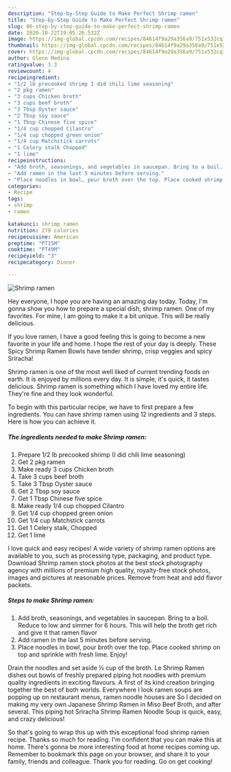 ```yaml
---
description: "Step-by-Step Guide to Make Perfect Shrimp ramen"
title: "Step-by-Step Guide to Make Perfect Shrimp ramen"
slug: 86-step-by-step-guide-to-make-perfect-shrimp-ramen
date: 2020-10-22T19:05:26.532Z
image: https://img-global.cpcdn.com/recipes/84614f9a29a356a9/751x532cq70/shrimp-ramen-recipe-main-photo.jpg
thumbnail: https://img-global.cpcdn.com/recipes/84614f9a29a356a9/751x532cq70/shrimp-ramen-recipe-main-photo.jpg
cover: https://img-global.cpcdn.com/recipes/84614f9a29a356a9/751x532cq70/shrimp-ramen-recipe-main-photo.jpg
author: Glenn Medina
ratingvalue: 3.3
reviewcount: 4
recipeingredient:
- "1/2 lb precooked shrimp I did chili lime seasoning"
- "2 pkg ramen"
- "3 cups Chicken broth"
- "3 cups beef broth"
- "3 Tbsp Oyster sauce"
- "2 Tbsp soy sauce"
- "1 Tbsp Chinese five spice"
- "1/4 cup chopped Cilantro"
- "1/4 cup chopped green onion"
- "1/4 cup Matchstick carrots"
- "1 Celery stalk Chopped"
- "1 lime"
recipeinstructions:
- "Add broth, seasonings, and vegetables in saucepan. Bring to a boil. Reduce to low and simmer for 6 hours. This will help the broth get rich and give it that ramen flavor"
- "Add ramen in the last 5 minutes before serving."
- "Place noodles in bowl, pour broth over the top. Place cooked shrimp on top and sprinkle with fresh lime. Enjoy!"
categories:
- Recipe
tags:
- shrimp
- ramen

katakunci: shrimp ramen 
nutrition: 279 calories
recipecuisine: American
preptime: "PT15M"
cooktime: "PT49M"
recipeyield: "3"
recipecategory: Dinner

---
```



![Shrimp ramen](https://img-global.cpcdn.com/recipes/84614f9a29a356a9/751x532cq70/shrimp-ramen-recipe-main-photo.jpg)

Hey everyone, I hope you are having an amazing day today. Today, I'm gonna show you how to prepare a special dish, shrimp ramen. One of my favorites. For mine, I am going to make it a bit unique. This will be really delicious.

If you love ramen, I have a good feeling this is going to become a new favorite in your life and home. I hope the rest of your day is deeply. These Spicy Shrimp Ramen Bowls have tender shrimp, crisp veggies and spicy Sriracha!

Shrimp ramen is one of the most well liked of current trending foods on earth. It is enjoyed by millions every day. It is simple, it's quick, it tastes delicious. Shrimp ramen is something which I have loved my entire life. They're fine and they look wonderful.


To begin with this particular recipe, we have to first prepare a few ingredients. You can have shrimp ramen using 12 ingredients and 3 steps. Here is how you can achieve it.

<!--inarticleads1-->

##### The ingredients needed to make Shrimp ramen:

1. Prepare 1/2 lb precooked shrimp (I did chili lime seasoning)
1. Get 2 pkg ramen
1. Make ready 3 cups Chicken broth
1. Take 3 cups beef broth
1. Take 3 Tbsp Oyster sauce
1. Get 2 Tbsp soy sauce
1. Get 1 Tbsp Chinese five spice
1. Make ready 1/4 cup chopped Cilantro
1. Get 1/4 cup chopped green onion
1. Get 1/4 cup Matchstick carrots
1. Get 1 Celery stalk, Chopped
1. Get 1 lime


I love quick and easy recipes! A wide variety of shrimp ramen options are available to you, such as processing type, packaging, and product type. Download Shrimp ramen stock photos at the best stock photography agency with millions of premium high quality, royalty-free stock photos, images and pictures at reasonable prices. Remove from heat and add flavor packets. 

<!--inarticleads2-->

##### Steps to make Shrimp ramen:

1. Add broth, seasonings, and vegetables in saucepan. Bring to a boil. Reduce to low and simmer for 6 hours. This will help the broth get rich and give it that ramen flavor
1. Add ramen in the last 5 minutes before serving.
1. Place noodles in bowl, pour broth over the top. Place cooked shrimp on top and sprinkle with fresh lime. Enjoy!


Drain the noodles and set aside ½ cup of the broth. Le Shrimp Ramen dishes out bowls of freshly prepared piping hot noodles with premium quality ingredients in exciting flavours. A first of its kind creation bringing together the best of both worlds. Everywhere I look ramen soups are popping up on restaurant menus, ramen noodle houses are So I decided on making my very own Japanese Shrimp Ramen in Miso Beef Broth, and after several. This piping hot Sriracha Shrimp Ramen Noodle Soup is quick, easy, and crazy delicious! 

So that's going to wrap this up with this exceptional food shrimp ramen recipe. Thanks so much for reading. I'm confident that you can make this at home. There's gonna be more interesting food at home recipes coming up. Remember to bookmark this page on your browser, and share it to your family, friends and colleague. Thank you for reading. Go on get cooking!
